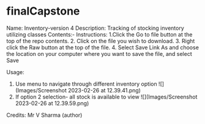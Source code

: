 # finalCapstone
Name: Inventory-version 4
Description: Tracking of stocking inventory utilizing classes 
Contents:-
Instructions: 
1.Click the Go to file button at the top of the repo contents. 
2. Click on the file you wish to download. 
3. Right click the Raw button at the top of the file.
4. Select Save Link As and choose the location on your computer where you want to save the file, and select Save

Usage: 
1. Use menu to navigate through different inventory option
![](Images/Screenshot 2023-02-26 at 12.39.41.png)
2. If option 2 selection- all stock is available to view
![](Images/Screenshot 2023-02-26 at 12.39.59.png)

Credits: Mr V Sharma (author)
